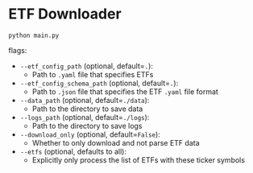 # ETF Downloader

```
python main.py
```

flags:
- `--etf_config_path` (optional, default=`.`):
  - Path to `.yaml` file that specifies ETFs
- `--etf_config_schema_path` (optional, default=`.`):
  - Path to `.json` file that specifies the ETF `.yaml` file format
- `--data_path` (optional, default=`./data`):
  - Path to the directory to save data
- `--logs_path` (optional, default=`./logs`):
  - Path to the directory to save logs
- `--download_only` (optional, default=`False`):
  - Whether to only download and not parse ETF data
- `--etfs` (optional, defaults to all):
  - Explicitly only process the list of ETFs with these ticker symbols
